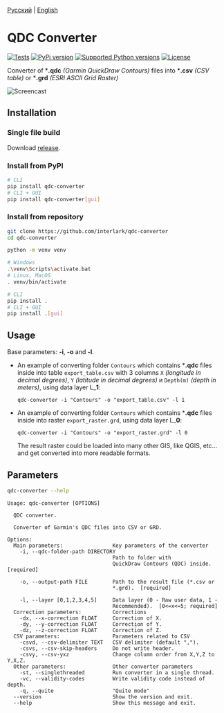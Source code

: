 [Русский](https://github.com/interlark/qdc-converter/blob/main/README.md) | [English](https://github.com/interlark/qdc-converter/blob/main/README.en.md)

# QDC Converter
[![Tests](https://github.com/interlark/qdc-converter/actions/workflows/tests.yml/badge.svg)](https://github.com/interlark/qdc-converter/actions/workflows/tests.yml)
[![PyPi version](https://badgen.net/pypi/v/qdc-converter)](https://pypi.org/project/qdc-converter)
[![Supported Python versions](https://badgen.net/pypi/python/qdc-converter)](https://pypi.org/project/qdc-converter)
[![License](https://badgen.net/pypi/license/qdc-converter)](https://github.com/interlark/qdc-converter/blob/main/LICENSE)

Converter of ***.qdc** *(Garmin QuickDraw Contours)* files into ***.csv** *(CSV table)* or ***.grd** *(ESRI ASCII Grid Raster)*

![Screencast](https://user-images.githubusercontent.com/20641837/175391925-eb32664b-ecca-4807-86c0-2fdd1f827125.gif)

## Installation
### Single file build
Download [release](https://github.com/interlark/qdc-converter/releases/latest).

### Install from PyPI
```bash
# CLI
pip install qdc-converter
# CLI + GUI
pip install qdc-converter[gui]
```

### Install from repository
```bash
git clone https://github.com/interlark/qdc-converter
cd qdc-converter

python -m venv venv

# Windows
.\venv\Scripts\activate.bat
# Linux, MacOS
. venv/bin/activate

# CLI
pip install .
# CLI + GUI
pip install .[gui]
```

## Usage
Base parameters: **-i**, **-o** and **-l**.

* An example of converting folder ```Contours``` which contains ***.qdc** files inside into table ```export_table.csv``` with 3 columns ```X``` *(longitude in decimal degrees)*, ```Y``` *(latitude in decimal degrees)* и  ```Depth(m)``` *(depth in meters)*, using data layer L_**1**:
  ```
  qdc-converter -i "Contours" -o "export_table.csv" -l 1
  ```

* An example of converting folder ```Contours``` which contains ***.qdc** files inside into raster ```export_raster.grd```, using data layer L_**0**:
  ```
  qdc-converter -i "Contours" -o "export_raster.grd" -l 0
  ```
  The result raster could be loaded into many other GIS, like QGIS, etc... and get converted into more readable formats.


## Parameters
```bash
qdc-converter --help
```
```
Usage: qdc-converter [OPTIONS]

  QDC converter.

  Converter of Garmin's QDC files into CSV or GRD.

Options:
  Main parameters:                Key parameters of the converter
    -i, --qdc-folder-path DIRECTORY
                                  Path to folder with
                                  QuickDraw Contours (QDC) inside.  [required]

    -o, --output-path FILE        Path to the result file (*.csv or
                                  *.grd).  [required]

    -l, --layer [0,1,2,3,4,5]     Data layer (0 - Raw user data, 1 -
                                  Recommended).  [0<=x<=5; required]
  Correction parameters:          Corrections
    -dx, --x-correction FLOAT     Correction of X.
    -dy, --y-correction FLOAT     Correction of Y.
    -dz, --z-correction FLOAT     Correction of Z.
  CSV parameters:                 Parameters related to CSV
    -csvd, --csv-delimiter TEXT   CSV delimiter (default ",").
    -csvs, --csv-skip-headers     Do not write header.
    -csvy, --csv-yxz              Change column order from X,Y,Z to Y,X,Z.
  Other parameters:               Other converter parameters
    -st, --singlethreaded         Run converter in a single thread.
    -vc, --validity-codes         Write validity code instead of depth.
    -q, --quite                   "Quite mode"
  --version                       Show the version and exit.
  --help                          Show this message and exit.
```

